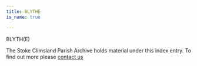 ```yaml
---
title: BLYTHE
is_name: true

---
```


BLYTH(E)


The Stoke Climsland Parish Archive holds material under this index entry. To find out more please [contact us](/contact/)
